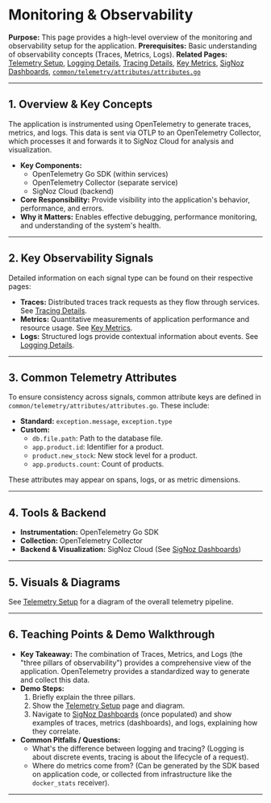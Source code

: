 # Monitoring & Observability

**Purpose:** This page provides a high-level overview of the monitoring and observability setup for the application.
**Prerequisites:** Basic understanding of observability concepts (Traces, Metrics, Logs).
**Related Pages:** [Telemetry Setup](./Telemetry_Setup.md), [Logging Details](./Logging_Details.md), [Tracing Details](./Tracing_Details.md), [Key Metrics](./Key_Metrics.md), [SigNoz Dashboards](./SigNoz_Dashboards.md), [`common/telemetry/attributes/attributes.go`](../../common/telemetry/attributes/attributes.go)

---

## 1. Overview & Key Concepts

The application is instrumented using OpenTelemetry to generate traces, metrics, and logs. This data is sent via OTLP to an OpenTelemetry Collector, which processes it and forwards it to SigNoz Cloud for analysis and visualization.

*   **Key Components:**
    *   OpenTelemetry Go SDK (within services)
    *   OpenTelemetry Collector (separate service)
    *   SigNoz Cloud (backend)
*   **Core Responsibility:** Provide visibility into the application's behavior, performance, and errors.
*   **Why it Matters:** Enables effective debugging, performance monitoring, and understanding of the system's health.

---

## 2. Key Observability Signals

Detailed information on each signal type can be found on their respective pages:

*   **Traces:** Distributed traces track requests as they flow through services. See [Tracing Details](./Tracing_Details.md).
*   **Metrics:** Quantitative measurements of application performance and resource usage. See [Key Metrics](./Key_Metrics.md).
*   **Logs:** Structured logs provide contextual information about events. See [Logging Details](./Logging_Details.md).

---

## 3. Common Telemetry Attributes

To ensure consistency across signals, common attribute keys are defined in `common/telemetry/attributes/attributes.go`. These include:

*   **Standard:** `exception.message`, `exception.type`
*   **Custom:**
    *   `db.file.path`: Path to the database file.
    *   `app.product.id`: Identifier for a product.
    *   `product.new_stock`: New stock level for a product.
    *   `app.products.count`: Count of products.

These attributes may appear on spans, logs, or as metric dimensions.

---

## 4. Tools & Backend

*   **Instrumentation:** OpenTelemetry Go SDK
*   **Collection:** OpenTelemetry Collector
*   **Backend & Visualization:** SigNoz Cloud (See [SigNoz Dashboards](./SigNoz_Dashboards.md))

---

## 5. Visuals & Diagrams

See [Telemetry Setup](./Telemetry_Setup.md) for a diagram of the overall telemetry pipeline.

---

## 6. Teaching Points & Demo Walkthrough

*   **Key Takeaway:** The combination of Traces, Metrics, and Logs (the "three pillars of observability") provides a comprehensive view of the application. OpenTelemetry provides a standardized way to generate and collect this data.
*   **Demo Steps:**
    1.  Briefly explain the three pillars.
    2.  Show the [Telemetry Setup](./Telemetry_Setup.md) page and diagram.
    3.  Navigate to [SigNoz Dashboards](./SigNoz_Dashboards.md) (once populated) and show examples of traces, metrics (dashboards), and logs, explaining how they correlate.
*   **Common Pitfalls / Questions:**
    *   What's the difference between logging and tracing? (Logging is about discrete events, tracing is about the lifecycle of a request).
    *   Where do metrics come from? (Can be generated by the SDK based on application code, or collected from infrastructure like the `docker_stats` receiver).

---


